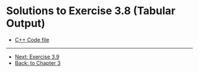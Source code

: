 # Solutions to Exercise 3.8 (Tabular Output)

-   [C++ Code file](e03_08.cpp)

---

-   [Next: Exercise 3.9](03_09.md)
-   [Back: to Chapter 3](README.md)
